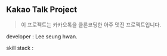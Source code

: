 ## Kakao Talk Project

> 이 프로젝트는 카카오톡을 클론코딩한 아주 멋진 프로젝트입니다.

developer : Lee seung hwan.

skill stack :

